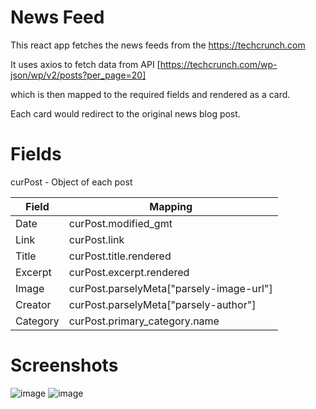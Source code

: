 # News Feed

This react app fetches the news feeds from the https://techcrunch.com

It uses axios to fetch data from API [https://techcrunch.com/wp-json/wp/v2/posts?per_page=20]

which is then mapped to the required fields and rendered as a card.

Each card would redirect to the original news blog post.

# Fields 

curPost - Object of each post

|Field|Mapping|
|-|-|
|Date|curPost.modified_gmt|
|Link|curPost.link|
|Title |curPost.title.rendered|
|Excerpt| curPost.excerpt.rendered|
|Image| curPost.parselyMeta["parsely-image-url"]|
|Creator | curPost.parselyMeta["parsely-author"]|
|Category| curPost.primary_category.name|

# Screenshots

![image](https://user-images.githubusercontent.com/68404906/224100320-60eefe37-69b7-4af6-b333-c988eb9d7c26.png)
![image](https://user-images.githubusercontent.com/68404906/224100604-8c22f518-ef53-44e6-8272-3473766bdadd.png)


